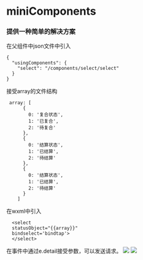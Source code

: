 # miniComponents

### 提供一种简单的解决方案
在父组件中json文件中引入
````
{
  "usingComponents": {
    "select": "/components/select/select"
  }
}
````
接受array的文件结构
````
 array: [
      {
        0: '复合状态',
        1: '已复合',
        2: '待复合'
      },
      {
        0: '结算状态',
        1: '已结算',
        2: '待结算'
      },
      {
        0: '结算状态',
        1: '已结算',
        2: '待结算'
      }
    ]
````
在wxml中引入
````
  <select 
  statusObject="{{array}}" 
  bindselect='bindtap'>
  </select>
````
在事件中通过e.detail接受参数，可以发送请求。
![](https://mmbiz.qpic.cn/mmbiz_png/vTMrngKwQicMqVpicS3z7HCU5iaxy8ZvsibXEMWnq3PQ2BINTVib6oTYshLJhMTECibepQ00f4IxHvUk2jPibgqaoyzCA/0?wx_fmt=png)
![](https://mmbiz.qpic.cn/mmbiz_png/vTMrngKwQicMqVpicS3z7HCU5iaxy8ZvsibXVLEhnSxqeTsIQdS1mQYXpQJu6iaHCicxNjW4AwOFf57kqegIsxdjq4iag/0?wx_fmt=png)
